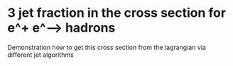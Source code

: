 # 3 jet fraction in the cross section for e^+ e^--> hadrons

Demonstration how to get this cross section from the lagrangian via different jet algorithms
